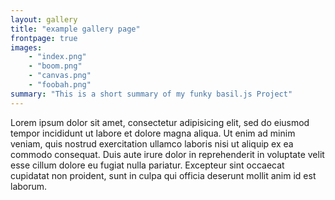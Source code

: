 ```yaml
---
layout: gallery
title: "example gallery page"
frontpage: true
images:
    - "index.png"
    - "boom.png"
    - "canvas.png"
    - "foobah.png"
summary: "This is a short summary of my funky basil.js Project"
---
```


Lorem ipsum dolor sit amet, consectetur adipisicing elit, sed do eiusmod tempor incididunt ut labore et dolore magna aliqua. Ut enim ad minim veniam, quis nostrud exercitation ullamco laboris nisi ut aliquip ex ea commodo consequat. Duis aute irure dolor in reprehenderit in voluptate velit esse cillum dolore eu fugiat nulla pariatur. Excepteur sint occaecat cupidatat non proident, sunt in culpa qui officia deserunt mollit anim id est laborum.  
